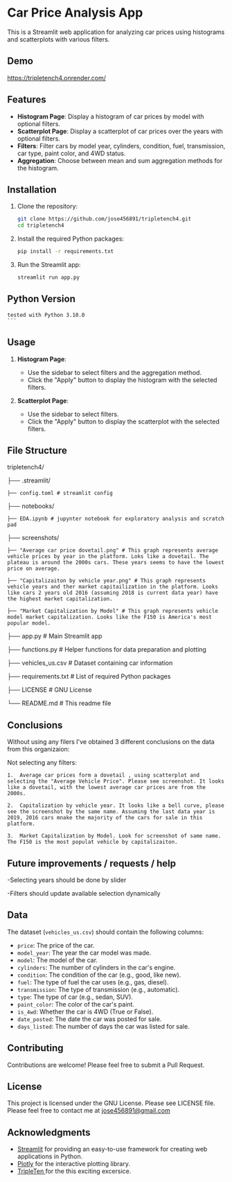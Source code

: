 # Car Price Analysis App

This is a Streamlit web application for analyzing car prices using histograms and scatterplots with various filters.


## Demo

https://tripletench4.onrender.com/

## Features

- **Histogram Page**: Display a histogram of car prices by model with optional filters.
- **Scatterplot Page**: Display a scatterplot of car prices over the years with optional filters.
- **Filters**: Filter cars by model year, cylinders, condition, fuel, transmission, car type, paint color, and 4WD status.
- **Aggregation**: Choose between mean and sum aggregation methods for the histogram.

## Installation

1. Clone the repository:
    ```bash
    git clone https://github.com/jose456891/tripletench4.git
    cd tripletench4
    ```

2. Install the required Python packages:
    ```bash
    pip install -r requirements.txt
    ```

3. Run the Streamlit app:
    ```bash
    streamlit run app.py

## Python Version
    tested with Python 3.10.0
    ```

## Usage

1. **Histogram Page**:
   - Use the sidebar to select filters and the aggregation method.
   - Click the "Apply" button to display the histogram with the selected filters.

2. **Scatterplot Page**:
   - Use the sidebar to select filters.
   - Click the "Apply" button to display the scatterplot with the selected filters.

## File Structure
tripletench4/

├── .streamlit/

    ├── config.toml # streamlit config

├── notebooks/

    ├── EDA.ipynb # jupynter notebook for exploratory analysis and scratch pad

├── screenshots/

    ├── "Average car price dovetail.png" # This graph represents average vehicle prices by year in the platform. Loks like a dovetail. The plateau is around the 2000s cars. These years seems to have the lowest price on average.

    ├── "Capitalizaiton by vehicle year.png" # This graph represents vehicle years and ther market capitailization in the platform. Looks like cars 2 years old 2016 (assuming 2018 is current data year) have the highest market capitalization.

    ├── "Market Capitalization by Model" # This graph represents vehicle model market capitalization. Looks like the F150 is America's most popular model.

├── app.py # Main Streamlit app

├── functions.py # Helper functions for data preparation and plotting

├── vehicles_us.csv # Dataset containing car information

├── requirements.txt # List of required Python packages

├── LICENSE # GNU License

└── README.md # This readme file

## Conclusions

Without using any filers I've obtained 3 different conclusions on the data from this organizaion: 

Not selecting any filters:

    1.  Average car prices form a dovetail , using scatterplot and selecting the "Average Vehicle Price". Please see screenshot. It looks like a dovetail, with the lowest average car prices are from the 2000s.

    2.  Capitalization by vehicle year. It looks like a bell curve, please see the screenshot by the same name. Assuming the last data year is 2019, 2016 cars mnake the majority of the cars for sale in this platform.

    3.  Market Capitalization by Model. Look for screenshot of same name. The F150 is the most populat vehicle by capitalizaiton.


## Future improvements / requests / help

-Selecting years should be done by slider

-Filters should update available selection dynamically

## Data

The dataset (`vehicles_us.csv`) should contain the following columns:
- `price`: The price of the car.
- `model_year`: The year the car model was made.
- `model`: The model of the car.
- `cylinders`: The number of cylinders in the car's engine.
- `condition`: The condition of the car (e.g., good, like new).
- `fuel`: The type of fuel the car uses (e.g., gas, diesel).
- `transmission`: The type of transmission (e.g., automatic).
- `type`: The type of car (e.g., sedan, SUV).
- `paint_color`: The color of the car's paint.
- `is_4wd`: Whether the car is 4WD (True or False).
- `date_posted`: The date the car was posted for sale.
- `days_listed`: The number of days the car was listed for sale.

## Contributing

Contributions are welcome! Please feel free to submit a Pull Request.

## License

This project is licensed under the GNU License. Please see LICENSE file. Please feel free to contact me at jose456891@gmail.com

## Acknowledgments

- [Streamlit](https://streamlit.io/) for providing an easy-to-use framework for creating web applications in Python.
- [Plotly](https://plotly.com/python/) for the interactive plotting library.
- [TripleTen ](https://tripleten.com/) for the this exciting excersice.



